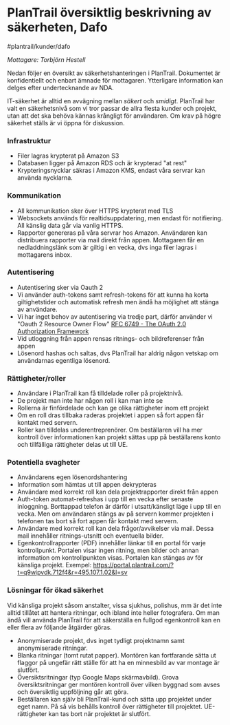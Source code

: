 # PlanTrail översiktlig beskrivning av säkerheten, Dafo
#plantrail/kunder/dafo


*Mottagare: Torbjörn Hestell*

Nedan följer en översikt av säkerhetshanteringen i PlanTrail. Dokumentet är konfidentiellt och enbart ämnade för mottagaren. Ytterligare information kan delges efter undertecknande av NDA.

IT-säkerhet är alltid en avvägning mellan *säkert* och *smidigt*. PlanTrail har valt en säkerhetsnivå som vi tror passar de allra flesta kunder och projekt, utan att det ska behöva kännas krångligt för användaren. Om krav på högre säkerhet ställs är vi öppna för diskussion.

### Infrastruktur
* Filer lagras krypterat på Amazon S3
* Databasen ligger på Amazon RDS och är krypterad "at rest"
* Krypteringsnycklar säkras i Amazon KMS, endast våra servrar kan använda nycklarna.

### Kommunikation
* All kommunikation sker över HTTPS krypterat med TLS
* Websockets används för realtidsuppdatering, men endast för notifiering. All känslig data går via vanlig HTTPS.
* Rapporter genereras på våra servrar hos Amazon. Användaren kan distribuera rapporter via mail direkt från appen. Mottagaren får en nedladdningslänk som är giltig i en vecka, dvs inga filer lagras i mottagarens inbox.

### Autentisering
* Autentisering sker via Oauth 2
* Vi använder auth-tokens samt refresh-tokens för att kunna ha korta giltighetstider och automatisk refresh men ändå ha möjlighet att stänga av användare.
* Vi har inget behov av autentisering via tredje part, därför använder vi "Oauth 2 Resource Owner Flow" [RFC 6749 - The OAuth 2.0 Authorization Framework](https://datatracker.ietf.org/doc/html/rfc6749%23section-1.3.3)
* Vid utloggning från appen rensas ritnings- och bildreferenser från appen
* Lösenord hashas och saltas, dvs PlanTrail har aldrig någon vetskap om användarnas egentliga lösenord.

### Rättigheter/roller
* Användare i PlanTrail kan få tilldelade roller på projektnivå. 
* De projekt man inte har någon roll i kan man inte se
* Rollerna är finfördelade och kan ge olika rättigheter inom ett projekt
* Om en roll dras tillbaka raderas projektet i appen så fort appen får kontakt med servern.
* Roller kan tilldelas underentreprenörer. Om beställaren vill ha mer kontroll över informationen kan projekt sättas upp på beställarens konto och tillfälliga rättigheter delas ut till UE.

### Potentiella svagheter
* Användarens egen lösenordshantering
* Information som hämtas ut till appen dekrypteras
* Användare med korrekt roll kan dela projektrapporter direkt från appen
* Auth-token automat-refreshas i upp till en vecka efter senaste inloggning. Borttappad telefon är därför i utsatt/känsligt läge i upp till en vecka. Men om användaren stängs av på servern kommer projekten i telefonen tas bort så fort appen får kontakt med servern.
* Användare med korrekt roll kan dela frågor/avvikelser via mail. Dessa mail innehåller ritnings-utsnitt och eventuella bilder.
* Egenkontrollrapporter (PDF) innehåller länkar till en portal för varje kontrollpunkt. Portalen visar ingen ritning, men bilder och annan information om kontrollpunkten visas. Portalen kan stängas av för känsliga projekt.
Exempel: https://portal.plantrail.com/?t=q9wipvdk.712f4&r=495.107.1.02&l=sv

### Lösningar för ökad säkerhet
Vid känsliga projekt såsom anstalter, vissa sjukhus, polishus, mm är det inte alltid tillåtet att hantera ritningar, och ibland inte heller fotografera. Om man ändå vill använda PlanTrail för att säkerställa en fullgod egenkontroll kan en eller flera av följande åtgärder göras.
* Anonymiserade projekt, dvs inget tydligt projektnamn samt anonymiserade ritningar.
* Blanka ritningar (tomt rutat papper). Montören kan fortfarande sätta ut flaggor på ungefär rätt ställe för att ha en minnesbild av var montage är slutfört.
* Översiktsritningar (typ Google Maps skärmavbild). Grova översiktsritningar ger montören kontroll över vilken byggnad som avses och översiktlig uppföljning går att göra.
* Beställaren kan själv bli PlanTrail-kund och sätta upp projektet under eget namn. På så vis behålls kontroll över rättigheter till projektet. UE-rättigheter kan tas bort när projektet är slutfört.
